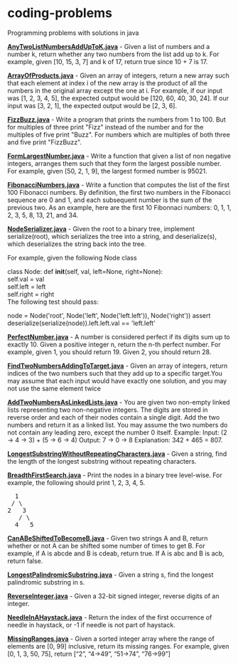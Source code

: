 # coding-problems
Programming problems with solutions in java

[**AnyTwoListNumbersAddUpToK.java**](https://github.com/techieJarek/coding-problems/blob/master/AnyTwoListNumbersAddUpToK.java) - 
Given a list of numbers and a number k, return whether any two numbers from the list add up to k.
For example, given [10, 15, 3, 7] and k of 17, return true since 10 + 7 is 17.

[**ArrayOfProducts.java**](https://github.com/techieJarek/coding-problems/blob/master/ArrayOfProducts.java) - 
Given an array of integers, return a new array such that each element at index i of the new array is the product of all the numbers in the original array except the one at i.
For example, if our input was [1, 2, 3, 4, 5], the expected output would be [120, 60, 40, 30, 24]. If our input was [3, 2, 1], the expected output would be [2, 3, 6].

[**FizzBuzz.java**](https://github.com/techieJarek/coding-problems/blob/master/FizzBuzz.java) - 
Write a program that prints the numbers from 1 to 100. But for multiples of three print "Fizz" instead of the number and for the multiples of five print "Buzz". For numbers which are multiples of both three and five print "FizzBuzz".

[**FormLargestNumber.java**](https://github.com/techieJarek/coding-problems/blob/master/FormLargestNumber.java) - 
Write a function that given a list of non negative integers, arranges them such that they form the largest possible number. For example, given [50, 2, 1, 9], the largest formed number is 95021.

[**FibonacciNumbers.java**](https://github.com/techieJarek/coding-problems/blob/master/FibonacciNumbers.java) - 
Write a function that computes the list of the first 100 Fibonacci numbers. By definition, the first two numbers in the Fibonacci sequence are 0 and 1, and each subsequent number is the sum of the previous two. As an example, here are the first 10 Fibonnaci numbers: 0, 1, 1, 2, 3, 5, 8, 13, 21, and 34.

[**NodeSerializer.java**](https://github.com/techieJarek/coding-problems/blob/master/NodeSerializer.java) -
Given the root to a binary tree, implement serialize(root), which serializes the tree into a string, and deserialize(s), which deserializes the string back into the tree.

For example, given the following Node class

class Node:
    def __init__(self, val, left=None, right=None):  
        self.val = val  
        self.left = left  
        self.right = right  
The following test should pass:

node = Node('root', Node('left', Node('left.left')), Node('right'))
assert deserialize(serialize(node)).left.left.val == 'left.left'

[**PerfectNumber.java**](https://github.com/techieJarek/coding-problems/blob/master/PerfectNumber.java) - 
A number is considered perfect if its digits sum up to exactly 10. Given a positive integer n, return the n-th perfect number. For example, given 1, you should return 19. Given 2, you should return 28.

[**FindTwoNumbersAddingToTarget.java**](https://github.com/techieJarek/coding-problems/blob/master/FindTwoNumbersAddingToTarget.java) - 
Given an array of integers, return indices of the two numbers such that they add up to a specific target.You may assume that each input would have exactly one solution, and you may not use the same element twice

[**AddTwoNumbersAsLinkedLists.java**](https://github.com/techieJarek/coding-problems/blob/master/AddTwoNumbersAsLinkedLists.java) - 
You are given two non-empty linked lists representing two non-negative integers.
The digits are stored in reverse order and each of their nodes contain a single digit.
Add the two numbers and return it as a linked list.
You may assume the two numbers do not contain any leading zero, except the number 0 itself.
Example:
Input: (2 -> 4 -> 3) + (5 -> 6 -> 4)
Output: 7 -> 0 -> 8
Explanation: 342 + 465 = 807.

[**LongestSubstringWithoutRepeatingCharacters.java**](https://github.com/techieJarek/coding-problems/blob/master/LongestSubstringWithoutRepeatingCharacters.java) - 
Given a string, find the length of the longest substring without repeating characters.

[**BreadthFirstSearch.java**](https://github.com/techieJarek/coding-problems/blob/master/BreadthFirstSearch.java) -
Print the nodes in a binary tree level-wise. For example, the following should print 1, 2, 3, 4, 5.
<pre>
  1
 / \
2   3
   / \
  4   5
</pre>

[**CanABeShiftedToBecomeB.java**](https://github.com/techieJarek/coding-problems/blob/master/CanABeShiftedToBecomeB.java) - 
Given two strings A and B, return whether or not A can be shifted some number of times to get B.
For example, if A is abcde and B is cdeab, return true. If A is abc and B is acb, return false.

[**LongestPalindromicSubstring.java**](https://github.com/techieJarek/coding-problems/blob/master/LongestPalindromicSubstring.java) - 
Given a string s, find the longest palindromic substring in s.

[**ReverseInteger.java**](https://github.com/techieJarek/coding-problems/blob/master/ReverseInteger.java) - 
Given a 32-bit signed integer, reverse digits of an integer.

[**NeedleInAHaystack.java**](https://github.com/techieJarek/coding-problems/blob/master/NeedleInAHaystack.java) - 
Return the index of the first occurrence of needle in haystack, or -1 if needle is not part of haystack.

[**MissingRanges.java**](https://github.com/techieJarek/coding-problems/blob/master/MissingRanges.java) - 
Given a sorted integer array where the range of elements are [0, 99] inclusive, return its
missing ranges.
For example, given [0, 1, 3, 50, 75], return [“2”, “4->49”, “51->74”, “76->99”]
